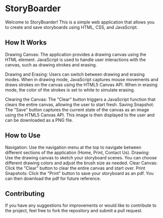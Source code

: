 # StoryBoarder
Welcome to StoryBoarder! This is a simple web application that allows you to create and save storyboards using HTML, CSS, and JavaScript.

## How It Works
Drawing Canvas: The application provides a drawing canvas using the HTML <canvas> element. JavaScript is used to handle user interactions with the canvas, such as drawing strokes and erasing.

Drawing and Erasing: Users can switch between drawing and erasing modes. When in drawing mode, JavaScript captures mouse movements and draws strokes on the canvas using the HTML5 Canvas API. When in erasing mode, the color of the strokes is set to white to simulate erasing.

Clearing the Canvas: The "Clear" button triggers a JavaScript function that clears the entire canvas, allowing the user to start fresh.
Saving Snapshot: The "Save" button captures the current state of the canvas as an image using the HTML5 Canvas API. This image is then displayed to the user and can be downloaded as a PNG file.

## How to Use
Navigation: Use the navigation menu at the top to navigate between different sections of the application (Home, Print, Contact Us).
Drawing: Use the drawing canvas to sketch your storyboard scenes. You can choose different drawing colors and adjust the brush size as needed.
Clear Canvas: Click the "Clear" button to clear the entire canvas and start over.
Print Snapshots: Click the "Print" button to save your storyboard as an pdf. You can then download the pdf for future reference.

## Contributing
If you have any suggestions for improvements or would like to contribute to the project, feel free to fork the repository and submit a pull request.

